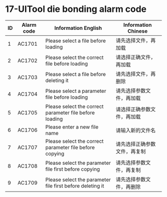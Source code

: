 # 17-UITool die bonding alarm code

| ID   | Alarm code | Information  English                                      | Information  Chinese         |
| ---- | ---------- | --------------------------------------------------------- | ---------------------------- |
| 1    | AC1701     | Please select a file before loading                       | 请先选择文件，再加载         |
| 2    | AC1702     | Please select the correct file before loading             | 请选择正确文件，再加载       |
| 3    | AC1703     | Please select a file before deleting it                   | 请先选择文件，再删除         |
| 4    | AC1704     | Please select a parameter file before loading             | 请先选择参数文件，再加载     |
| 5    | AC1705     | Please select the correct parameter file before loading   | 请选择正确参数文件，再加载   |
| 6    | AC1706     | Please enter a new file name                              | 请输入新的文件名             |
| 7    | AC1707     | Please select the correct parameter file before copying   | 请先选择正确参数文件，再复制 |
| 8    | AC1708     | Please select the parameter file first before copying     | 请先选择参数文件，再复制     |
| 9    | AC1709     | Please select the parameter file first before deleting it | 请先选择参数文件，再删除     |